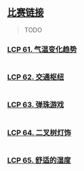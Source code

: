 ## [比赛链接](https://leetcode.cn/circle/discuss/XP89Tp/)

>   TODO


### [LCP 61. 气温变化趋势](https://leetcode.cn/problems/6CE719/)



```c++

```


### [LCP 62. 交通枢纽](https://leetcode.cn/problems/D9PW8w/)



```c++

```

### [LCP 63. 弹珠游戏](https://leetcode.cn/problems/EXvqDp/)



```c++

```

### [LCP 64. 二叉树灯饰](https://leetcode.cn/problems/U7WvvU/)



```c++

```

### [LCP 65. 舒适的湿度](https://leetcode.cn/problems/3aqs1c/)



```c++

```

